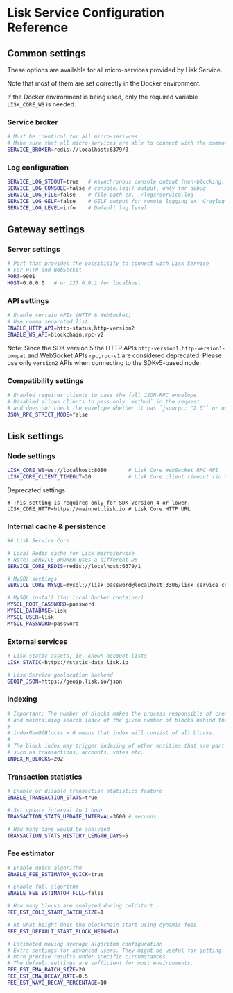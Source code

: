 # Lisk Service Configuration Reference

## Common settings

These options are available for all micro-services provided by Lisk Service.

Note that most of them are set correctly in the Docker environment.

If the Docker environment is being used, only the required variable `LISK_CORE_WS` is needed.

### Service broker

```bash
# Must be identical for all micro-serivces
# Make sure that all micro-services are able to connect with the common Redis
SERVICE_BROKER=redis://localhost:6379/0
```
### Log configuration

```bash
SERVICE_LOG_STDOUT=true   # Asynchronous console output (non-blocking, preferred)
SERVICE_LOG_CONSOLE=false # console.log() output, only for debug
SERVICE_LOG_FILE=false    # file path ex. ./logs/service.log
SERVICE_LOG_GELF=false    # GELF output for remote logging ex. Graylog localhost:12201/udp
SERVICE_LOG_LEVEL=info    # Default log level
```

## Gateway settings

### Server settings

```bash
# Port that provides the possibility to connect with Lisk Service
# For HTTP and WebSocket
PORT=9901
HOST=0.0.0.0   # or 127.0.0.1 for localhost
```

### API settings

```bash
# Enable certain APIs (HTTP & WebSocket)
# Use comma separated list
ENABLE_HTTP_API=http-status,http-version2
ENABLE_WS_API=blockchain,rpc-v2
```

Note: Since the SDK version 5 the HTTP APIs `http-version1,http-version1-compat` and WebSocket APIs `rpc,rpc-v1` are considered deprecated. Please use only `version2` APIs when connecting to the SDKv5-based node.

### Compatibility settings

```bash
# Enabled requires clients to pass the full JSON-RPC envelope.
# Disabled allows clients to pass only `method` in the request
# and does not check the envelope whether it has `jsonrpc: "2.0"` or not.
JSON_RPC_STRICT_MODE=false
```

## Lisk settings

### Node settings

```bash
LISK_CORE_WS=ws://localhost:8080       # Lisk Core WebSocket RPC API
LISK_CORE_CLIENT_TIMEOUT=30            # Lisk Core client timeout (in seconds)
```

Deprecated settings

```
# This setting is required only for SDK version 4 or lower.
LISK_CORE_HTTP=https://mainnet.lisk.io # Lisk Core HTTP URL
```

### Internal cache & persistence

```bash
## Lisk Service Core

# Local Redis cache for Lisk microservice
# Note: SERVICE_BROKER uses a different DB
SERVICE_CORE_REDIS=redis://localhost:6379/1

# MySQL settings
SERVICE_CORE_MYSQL=mysql://lisk:password@localhost:3306/lisk_service_core

# MySQL install (for local Docker container)
MYSQL_ROOT_PASSWORD=password
MYSQL_DATABASE=lisk
MYSQL_USER=lisk
MYSQL_PASSWORD=password
```

### External services

```bash
# Lisk static assets, ie. known account lists
LISK_STATIC=https://static-data.lisk.io

# Lisk Service geolocation backend
GEOIP_JSON=https://geoip.lisk.io/json
```

### Indexing

```bash
# Important: The number of blocks makes the process responsible of creating
# and maintaining search index of the given number of blocks behind the current height.
#
# indexNumOfBlocks = 0 means that index will consist of all blocks.
#
# The block index may trigger indexing of other entities that are part of the block
# such as transactions, accounts, votes etc.
INDEX_N_BLOCKS=202
```

### Transaction statistics

```bash
# Enable or disable transaction statistics feature
ENABLE_TRANSACTION_STATS=true

# Set update interval to 1 hour
TRANSACTION_STATS_UPDATE_INTERVAL=3600 # seconds

# How many days would be analyzed
TRANSACTION_STATS_HISTORY_LENGTH_DAYS=5
```

### Fee estimator

```bash
# Enable quick algorithm
ENABLE_FEE_ESTIMATOR_QUICK=true

# Enable full algorithm
ENABLE_FEE_ESTIMATOR_FULL=false

# How many blocks are analyzed during coldstart
FEE_EST_COLD_START_BATCH_SIZE=1

# At what height does the blockchain start using dynamic fees
FEE_EST_DEFAULT_START_BLOCK_HEIGHT=1

# Estimated moving average algorithm configuration
# Extra settings for advanced users. They might be useful for getting
# more precise results under specific circumstances.
# The default settings are sufficient for most environments.
FEE_EST_EMA_BATCH_SIZE=20
FEE_EST_EMA_DECAY_RATE=0.5
FEE_EST_WAVG_DECAY_PERCENTAGE=10
```
